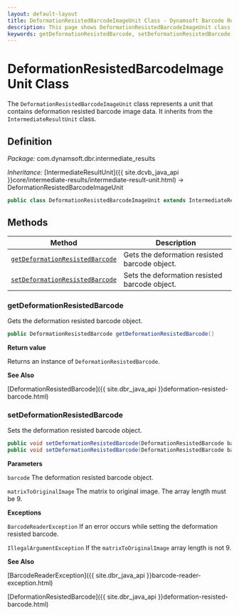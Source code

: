 ```yaml
---
layout: default-layout
title: DeformationResistedBarcodeImageUnit Class - Dynamsoft Barcode Reader Java Edition API Reference
description: This page shows DeformationResistedBarcodeImageUnit class definition of Dynamsoft Barcode Reader SDK Java Edition.
keywords: getDeformationResistedBarcode, setDeformationResistedBarcode, DeformationResistedBarcodeImageUnit, api reference
---
```

# DeformationResistedBarcodeImageUnit Class

The `DeformationResistedBarcodeImageUnit` class represents a unit that contains deformation resisted barcode image data. It inherits from the `IntermediateResultUnit` class.

## Definition

*Package:* com.dynamsoft.dbr.intermediate_results

*Inheritance:* [IntermediateResultUnit]({{ site.dcvb_java_api }}core/intermediate-results/intermediate-result-unit.html) -> DeformationResistedBarcodeImageUnit

```java
public class DeformationResistedBarcodeImageUnit extends IntermediateResultUnit
```

## Methods

| Method                            | Description |
|-----------------------------------|-------------|
| [`getDeformationResistedBarcode`](#getdeformationresistedbarcode) | Gets the deformation resisted barcode object.|
| [`setDeformationResistedBarcode`](#setdeformationresistedbarcode) | Sets the deformation resisted barcode object.|

### getDeformationResistedBarcode

Gets the deformation resisted barcode object.

```java
public DeformationResistedBarcode getDeformationResistedBarcode()
```

**Return value**

Returns an instance of `DeformationResistedBarcode`.

**See Also**

[DeformationResistedBarcode]({{ site.dbr_java_api }}deformation-resisted-barcode.html)

### setDeformationResistedBarcode

Sets the deformation resisted barcode object.

```java
public void setDeformationResistedBarcode(DeformationResistedBarcode barcode) throws BarcodeReaderException
public void setDeformationResistedBarcode(DeformationResistedBarcode barcode, double[] matrixToOriginalImage) throws BarcodeReaderException
```

**Parameters**

`barcode` The deformation resisted barcode object.

`matrixToOriginalImage` The matrix to original image. The array length must be 9.

**Exceptions**

`BarcodeReaderException` If an error occurs while setting the deformation resisted barcode.

`IllegalArgumentException` If the `matrixToOriginalImage` array length is not 9.

**See Also**

[BarcodeReaderException]({{ site.dbr_java_api }}barcode-reader-exception.html)

[DeformationResistedBarcode]({{ site.dbr_java_api }}deformation-resisted-barcode.html)

